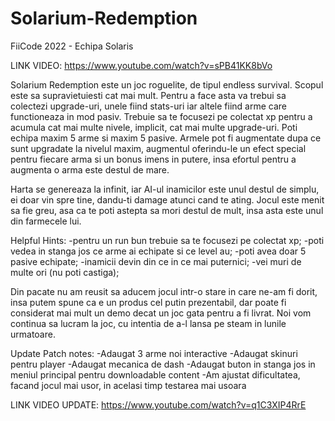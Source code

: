 # Solarium-Redemption
FiiCode 2022 - Echipa Solaris

LINK VIDEO: https://www.youtube.com/watch?v=sPB41KK8bVo

Solarium Redemption este un joc roguelite, de tipul endless survival. Scopul este sa supravietuiesti cat mai mult. Pentru a face asta va trebui sa colectezi
upgrade-uri, unele fiind stats-uri iar altele fiind arme care functioneaza in mod pasiv. Trebuie sa te focusezi pe colectat xp pentru a acumula cat mai multe
nivele, implicit, cat mai multe upgrade-uri.
Poti echipa maxim 5 arme si maxim 5 pasive. Armele pot fi augmentate dupa ce sunt upgradate la nivelul maxim, augmentul oferindu-le un efect special pentru fiecare
arma si un bonus imens in putere, insa efortul pentru a augmenta o arma este destul de mare.

Harta se genereaza la infinit, iar AI-ul inamicilor este unul destul de simplu, ei doar vin spre tine, dandu-ti damage atunci cand te ating.
Jocul este menit sa fie greu, asa ca te poti astepta sa mori destul de mult, insa asta este unul din farmecele lui.

Helpful Hints:
   -pentru un run bun trebuie sa te focusezi pe colectat xp;
   -poti vedea in stanga jos ce arme ai echipate si ce level au;
   -poti avea doar 5 pasive echipate;
   -inamicii devin din ce in ce mai puternici;
   -vei muri de multe ori (nu poti castiga);

Din pacate nu am reusit sa aducem jocul intr-o stare in care ne-am fi dorit, insa putem spune ca e un produs cel putin prezentabil, dar poate fi considerat mai mult
un demo decat un joc gata pentru a fi livrat. Noi vom continua sa lucram la joc, cu intentia de a-l lansa pe steam in lunile urmatoare.

Update Patch notes:
-Adaugat 3 arme noi interactive
-Adaugat skinuri pentru player
-Adaugat mecanica de dash
-Adaugat buton in stanga jos in meniul principal pentru downloadable content
-Am ajustat dificultatea, facand jocul mai usor, in acelasi timp testarea mai usoara

LINK VIDEO UPDATE: https://www.youtube.com/watch?v=q1C3XIP4RrE
